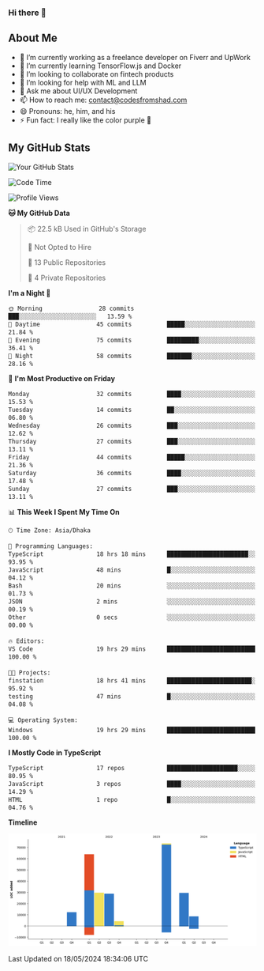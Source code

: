 ### Hi there 👋

## About Me
- 🔭 I’m currently working as a freelance developer on Fiverr and UpWork
- 🌱 I’m currently learning TensorFlow.js and Docker
- 👯 I’m looking to collaborate on fintech products
- 🤔 I’m looking for help with ML and LLM
- 💬 Ask me about UI/UX Development
- 📫 How to reach me: contact@codesfromshad.com
- 😄 Pronouns: he, him, and his
- ⚡ Fun fact: I really like the color purple 💜

## My GitHub Stats

![Your GitHub Stats](https://github-readme-stats.vercel.app/api?username=codesfromshad&show_icons=true&theme=midnight-purple)

<!--START_SECTION:waka-->
![Code Time](http://img.shields.io/badge/Code%20Time-533%20hrs%2025%20mins-blue)

![Profile Views](http://img.shields.io/badge/Profile%20Views-0-blue)

**🐱 My GitHub Data** 

> 📦 22.5 kB Used in GitHub's Storage 
 > 
> 🚫 Not Opted to Hire
 > 
> 📜 13 Public Repositories 
 > 
> 🔑 4 Private Repositories 
 > 
**I'm a Night 🦉** 

```text
🌞 Morning                28 commits          ███░░░░░░░░░░░░░░░░░░░░░░   13.59 % 
🌆 Daytime                45 commits          █████░░░░░░░░░░░░░░░░░░░░   21.84 % 
🌃 Evening                75 commits          █████████░░░░░░░░░░░░░░░░   36.41 % 
🌙 Night                  58 commits          ███████░░░░░░░░░░░░░░░░░░   28.16 % 
```
📅 **I'm Most Productive on Friday** 

```text
Monday                   32 commits          ████░░░░░░░░░░░░░░░░░░░░░   15.53 % 
Tuesday                  14 commits          ██░░░░░░░░░░░░░░░░░░░░░░░   06.80 % 
Wednesday                26 commits          ███░░░░░░░░░░░░░░░░░░░░░░   12.62 % 
Thursday                 27 commits          ███░░░░░░░░░░░░░░░░░░░░░░   13.11 % 
Friday                   44 commits          █████░░░░░░░░░░░░░░░░░░░░   21.36 % 
Saturday                 36 commits          ████░░░░░░░░░░░░░░░░░░░░░   17.48 % 
Sunday                   27 commits          ███░░░░░░░░░░░░░░░░░░░░░░   13.11 % 
```


📊 **This Week I Spent My Time On** 

```text
🕑︎ Time Zone: Asia/Dhaka

💬 Programming Languages: 
TypeScript               18 hrs 18 mins      ███████████████████████░░   93.95 % 
JavaScript               48 mins             █░░░░░░░░░░░░░░░░░░░░░░░░   04.12 % 
Bash                     20 mins             ░░░░░░░░░░░░░░░░░░░░░░░░░   01.73 % 
JSON                     2 mins              ░░░░░░░░░░░░░░░░░░░░░░░░░   00.19 % 
Other                    0 secs              ░░░░░░░░░░░░░░░░░░░░░░░░░   00.00 % 

🔥 Editors: 
VS Code                  19 hrs 29 mins      █████████████████████████   100.00 % 

🐱‍💻 Projects: 
finstation               18 hrs 41 mins      ████████████████████████░   95.92 % 
testing                  47 mins             █░░░░░░░░░░░░░░░░░░░░░░░░   04.08 % 

💻 Operating System: 
Windows                  19 hrs 29 mins      █████████████████████████   100.00 % 
```

**I Mostly Code in TypeScript** 

```text
TypeScript               17 repos            ████████████████████░░░░░   80.95 % 
JavaScript               3 repos             ████░░░░░░░░░░░░░░░░░░░░░   14.29 % 
HTML                     1 repo              █░░░░░░░░░░░░░░░░░░░░░░░░   04.76 % 
```



**Timeline**

![Lines of Code chart](https://raw.githubusercontent.com/codesfromshad/codesfromshad/main/assets/bar_graph.png)


 Last Updated on 18/05/2024 18:34:06 UTC
<!--END_SECTION:waka-->

<!--
**codesfromshad/codesfromshad** is a ✨ _special_ ✨ repository because its `README.md` (this file) appears on your GitHub profile.

Here are some ideas to get you started:

- 🔭 I’m currently working on ...
- 🌱 I’m currently learning ...
- 👯 I’m looking to collaborate on ...
- 🤔 I’m looking for help with ...
- 💬 Ask me about ...
- 📫 How to reach me: ...
- 😄 Pronouns: ...
- ⚡ Fun fact: ...
-->
